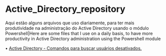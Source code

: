# Active_Directory_repository
Aqui estão alguns arquivos que uso diariamente, para ter mais produtividade na administração do Active Directory usando o módulo Powershell|Here are some files that I use on a daily basis, to have more productivity in Active Directory administration using the Powershell module 



•	[Active Directory - Comandos para buscar usuários desativados.](https://github.com/matheussdsi/Active_Directory_repository/blob/c2b9421b34dc49799df9638069aa8a98af4063d1/Contas_desativas.ps1)

